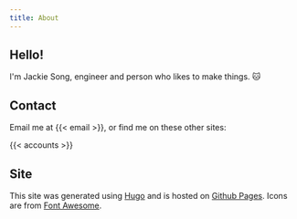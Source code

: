 ```yaml
---
title: About
---
```


## Hello!

I'm Jackie Song, engineer and person who likes to make things. :cat:

## Contact

Email me at {{< email >}}, or find me on these other sites:

{{< accounts >}}

## Site

This site was generated using [Hugo](https://gohugo.io/) and is hosted on [Github Pages](https://pages.github.com/). Icons are from [Font Awesome](http://fontawesome.io/). 
